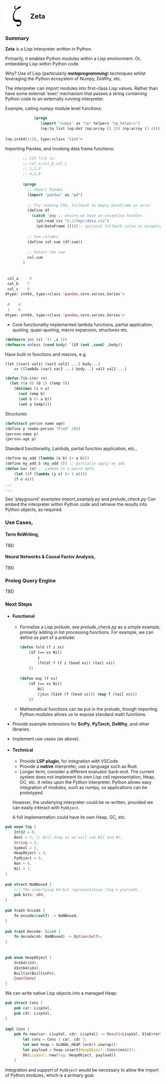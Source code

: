 <img src="docs/resources/greek_lc_zeta.svg.png" width="77" style="vertical-align: middle;">
<span style="font-size: 22px; font-weight: bold; vertical-align: middle;">Zeta</span>

### Summary

**Zeta** is a Lisp interpreter written in Python. 

Primarily, it enables Python modules within a Lisp environment. Or, embedding Lisp within Python code.  

Why? Use of Lisp (particularly **_metaprogramming_**) techniques whilst leveraging the Python ecosystem of Numpy, DoWhy, etc.

The interpreter can import modules into first-class Lisp values. Rather than have some external 'exec' mechanism that passes a string containing Python code to an externally running interpreter.

Example, calling numpy module level functions:

```lisp
             (progn
                (import "numpy" as "np" helpers "np_helpers")
                (np:to_list (np:dot (np:array (1 2)) (np:array (3 4)))))

[np.int64(11)], type:<class 'list'>
```

Importing Pandas, and invoking data frame functions:

```lisp
        ;; CSV file is:
        ;; col_a,col_b,col_c
        ;; 1,2,3
        ;; 4,5,6

        (progn
          ;; Import Pandas
          (import "pandas" as "pd")

          ;; Try reading CSV, fallback to empty DataFrame on error
          (define df
            (catch 'any ;; ensure we have an exception handler.
              (pd:read_csv "C://tmp//data.csv")
              (pd:DataFrame ())));; optional fallback value on exception.

          ;; Sum columns
          (define col-sum (df:sum))

          ;; Return the sum
          col-sum
        )


 col_a     5
 col_b    7
 col_c    9
dtype: int64, type:<class 'pandas.core.series.Series'>

 0    4
 1    6
dtype: int64, type:<class 'pandas.core.series.Series'>            
```

- Core functionality implemented lambda functions, partial application, quoting, quasi-quoting, macro expansion, structures etc.

```lisp
(defmacro inc (x) `(+ ,x 1))
(defmacro unless (cond body) `(if (not ,cond) ,body))
```

Have built-in functions and macros, e.g.

```
(let ((var1 val1) (var2 val2) ...) body...) 
    => ((lambda (var1 var2 ...) body...) val1 val2 ...)
```

```lisp
(defun fib-iter (n)
  (let ((a 0) (b 1) (temp 0))
    (dotimes (i n a)
      (set temp b)
      (set b (+ a b))
      (set a temp))))
```

Structures:

```lisp
(defstruct person name age)
(define p (make-person "Fred" 30))
(person-name p)
(person-age p)
```

Standard functionality, Lambda, partial function application, etc.,

```lisp
(define my_add (lambda (a b) (+ a b)))
(define my_add_5 (my_add 5)) ;; partially apply my_add
(defun bar (n) ;; Lambda in a macro defn.
    (let ((f (lambda (y x) (+ 1 x))))
    (f n n)))
...
...
```

See 'playground' examples *import_examply.py* and *prelude_check.py*
Can embed the interpreter within Python code and retrieve the results into Python objects, as required.

### Use Cases,

#### Term ReWriting,

TBD

#### Neural Networks & Causal Factor Analysis,

TBD

### Prolog Query Engine

TBD

### Next Steps

- #### Functional
  
  - Formalize a Lisp _prelude_, see *prelude_check.py* as a simple example, primarily adding in list processing functions. 
    For example, we can define as part of a prelude:
    
    ```lisp
    (defun fold (f z xs)
        (if (== xs Nil)
            z
            (foldl f (f z (head xs)) (tail xs))
        ))
    
    (defun map (f xs)
        (if (== xs Nil)
            Nil
            (join (list (f (head xs))) (map f (tail xs)))
        ))
    ```
  
  - Mathematical functions can be put in the prelude, though importing Python modules allows us to expose standard math functions.

- Provide example extensions for **SciPy**, **PyTorch**, **DoWhy**, and other libraries.

- Implement use cases (as above).

- #### Technical
  
  - Provide **LSP plugin**, for integration with VSCode.
  - Provide a **_native_** interpreter, use a language such as Rust.
  - Longer term, consider a different evaluator back-end. The current system
    does not implement its own Lisp cell representation, Heap, GC, etc. It relies
    upon the Python interpreter.  Python allows easy integration of modules, such as numpy, so applications can be prototyped.
  
  However, the underlying interpreter could be re-written, provided we can
  easily interact with ```PyObject```.
  
  A full implementation could have its own Heap, GC, etc.

```rust
pub enum Tag {
    Int32 = 0,
    Bool = 1, // Will drop as we will use Nil and #t.
    String = 2,
    Symbol = 3,   
    HeapObject = 4,
    PyObject = 5,
    Nan = 6,
    Nil = 7,  
}

pub struct NaNBoxed {
    /// The underlying 64-bit representation (tag + payload).
    pub bits: u64,
}

pub trait Encode {
    fn encode(&self) -> NaNBoxed;
}

pub trait Decode: Sized {
    fn decode(nb: NaNBoxed) -> Option<Self>;
}


pub enum HeapObject {
    Int64(i64),
    UInt64(u64),
    Builtin(BuiltinFn),
    Cons(Cons)
}
```

We can write native Lisp objects into a managed Heap:

```rust
pub struct Cons {
    pub car: LispVal,
    pub cdr: LispVal,
}

impl Cons {
    pub fn new(car: LispVal, cdr: LispVal) -> Result<LispVal, EtaError> {
        let cons = Cons { car, cdr };
        let mut heap = GLOBAL_HEAP.lock().unwrap();
        let payload = heap.insert(HeapObject::Cons(cons))?;
        Ok(LispVal::new(Tag::HeapObject, payload))
    }
```

 Integration and support of `PyObject` would be necessary to allow the import of Python modules, which is a primary goal.
